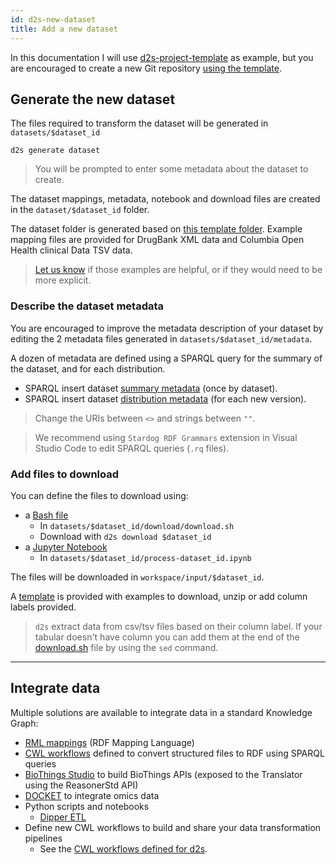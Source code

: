 ```yaml
---
id: d2s-new-dataset
title: Add a new dataset
---
```


In this documentation I will use [d2s-project-template](https://github.com/MaastrichtU-IDS/d2s-project-template) as example, but you are encouraged to create a new Git repository [using the template](https://github.com/MaastrichtU-IDS/d2s-project-template/generate).

## Generate the new dataset

The files required to transform the dataset will be generated in `datasets/$dataset_id`

```shell
d2s generate dataset
```

> You will be prompted to enter some metadata about the dataset to create.

The dataset mappings, metadata, notebook and download files are created in the `dataset/$dataset_id` folder.

The dataset folder is generated based on [this template folder](https://github.com/MaastrichtU-IDS/d2s-core/tree/master/support/template/dataset). Example mapping files are provided for DrugBank XML data and Columbia Open Health clinical Data TSV data.

> [Let us know](/help) if those examples are helpful, or if they would need to be more explicit.

### Describe the dataset metadata

You are encouraged to improve the metadata description of your dataset by editing the 2 metadata files generated in `datasets/$dataset_id/metadata`.

A dozen of metadata are defined using a SPARQL query for the summary of the dataset, and for each distribution.

* SPARQL insert dataset [summary metadata](https://github.com/MaastrichtU-IDS/d2s-core/blob/master/support/template/dataset/metadata/metadata-template-0-summary.rq) (once by dataset).
* SPARQL insert dataset [distribution metadata](https://github.com/MaastrichtU-IDS/d2s-core/blob/master/support/template/dataset/metadata/metadata-template-1.rq) (for each new version).

> Change the URIs between `<>` and strings between `""`.

> We recommend using `Stardog RDF Grammars` extension in Visual Studio Code to edit SPARQL queries (`.rq` files).

### Add files to download

You can define the files to download using:

* a [Bash file](https://github.com/MaastrichtU-IDS/d2s-project-template/blob/master/datasets/cohd/download/download.sh)
  * In `datasets/$dataset_id/download/download.sh`
  * Download with `d2s download $dataset_id`
* a [Jupyter Notebook](https://github.com/MaastrichtU-IDS/d2s-project-template/blob/master/datasets/cohd/process-cohd.ipynb)
  * In `datasets/$dataset_id/process-dataset_id.ipynb`

The files will be downloaded in `workspace/input/$dataset_id`.

A [template](https://github.com/MaastrichtU-IDS/d2s-core/blob/master/support/template/dataset/download/download_examples.sh) is provided with examples to download, unzip or add column labels provided.

> `d2s` extract data from csv/tsv files based on their column label. If your tabular doesn't have column you can add them at the end of the [download.sh](https://github.com/MaastrichtU-IDS/d2s-core/blob/master/support/template/dataset/download/download_examples.sh) file by using the `sed` command.

---

## Integrate data

Multiple solutions are available to integrate data in a standard Knowledge Graph:

* [RML mappings](/docs/d2s-rml) (RDF Mapping Language)
* [CWL workflows](https://d2s.semanticscience.org/docs/d2s-run) defined to convert structured files to RDF using SPARQL queries
* [BioThings Studio](/docs/d2s-biothings) to build BioThings APIs (exposed to the Translator using the ReasonerStd API)
* [DOCKET](/docs/services-utilities#docket-multiomics-data-provider) to integrate omics data
* Python scripts and notebooks
  * [Dipper ETL](/docs/d2s-dipper)
* Define new CWL workflows to build and share your data transformation pipelines
  * See the [CWL workflows defined for d2s](https://github.com/MaastrichtU-IDS/d2s-core/tree/master/cwl).